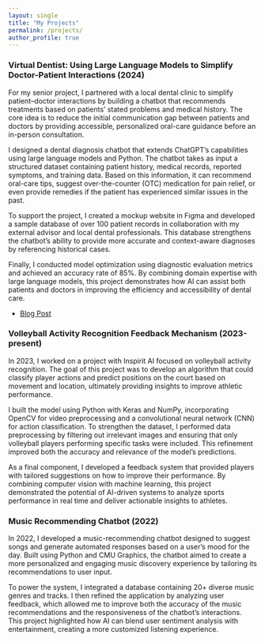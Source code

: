 ```yaml
---
layout: single
title: "My Projects"
permalink: /projects/
author_profile: true
---
```


### Virtual Dentist: Using Large Language Models to Simplify Doctor-Patient Interactions (2024)
For my senior project, I partnered with a local dental clinic to simplify patient–doctor interactions by building a chatbot that recommends treatments based on patients’ stated problems and medical history. The core idea is to reduce the initial communication gap between patients and doctors by providing accessible, personalized oral-care guidance before an in-person consultation.

I designed a dental diagnosis chatbot that extends ChatGPT’s capabilities using large language models and Python. The chatbot takes as input a structured dataset containing patient history, medical records, reported symptoms, and training data. Based on this information, it can recommend oral-care tips, suggest over-the-counter (OTC) medication for pain relief, or even provide remedies if the patient has experienced similar issues in the past.

To support the project, I created a mockup website in Figma and developed a sample database of over 100 patient records in collaboration with my external advisor and local dental professionals. This database strengthens the chatbot’s ability to provide more accurate and context-aware diagnoses by referencing historical cases.

Finally, I conducted model optimization using diagnostic evaluation metrics and achieved an accuracy rate of 85%. By combining domain expertise with large language models, this project demonstrates how AI can assist both patients and doctors in improving the efficiency and accessibility of dental care.

- [Blog Post](https://basisindependent.com/schools/ca/silicon-valley/academics/the-senior-year/senior-projects/aadya-g/?results=1)

### Volleyball Activity Recognition Feedback Mechanism (2023-present)
In 2023, I worked on a project with Inspirit AI focused on volleyball activity recognition. The goal of this project was to develop an algorithm that could classify player actions and predict positions on the court based on movement and location, ultimately providing insights to improve athletic performance.

I built the model using Python with Keras and NumPy, incorporating OpenCV for video preprocessing and a convolutional neural network (CNN) for action classification. To strengthen the dataset, I performed data preprocessing by filtering out irrelevant images and ensuring that only volleyball players performing specific tasks were included. This refinement improved both the accuracy and relevance of the model’s predictions.

As a final component, I developed a feedback system that provided players with tailored suggestions on how to improve their performance. By combining computer vision with machine learning, this project demonstrated the potential of AI-driven systems to analyze sports performance in real time and deliver actionable insights to athletes.

### Music Recommending Chatbot (2022)
In 2022, I developed a music-recommending chatbot designed to suggest songs and generate automated responses based on a user’s mood for the day. Built using Python and CMU Graphics, the chatbot aimed to create a more personalized and engaging music discovery experience by tailoring its recommendations to user input.

To power the system, I integrated a database containing 20+ diverse music genres and tracks. I then refined the application by analyzing user feedback, which allowed me to improve both the accuracy of the music recommendations and the responsiveness of the chatbot’s interactions. This project highlighted how AI can blend user sentiment analysis with entertainment, creating a more customized listening experience.

